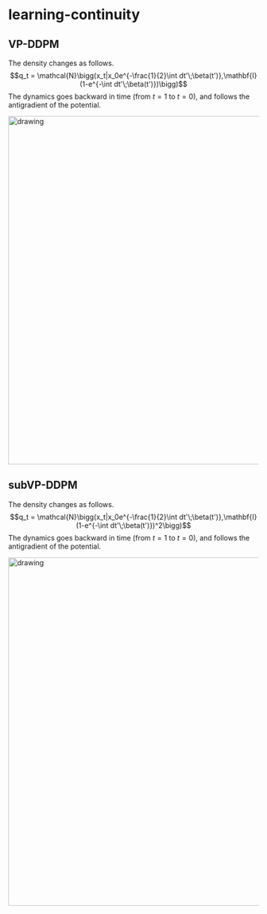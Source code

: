 # learning-continuity

## VP-DDPM
The density changes as follows.
$$q_t = \mathcal{N}\bigg(x_t|x_0e^{-\frac{1}{2}\int dt'\;\beta(t')},\mathbf{I}(1-e^{-\int dt'\;\beta(t')})\bigg)$$
The dynamics goes backward in time (from $t=1$ to $t=0$), and follows the antigradient of the potential.

<img src="https://github.com/necludov/learning-continuity/blob/main/notebooks/gifs/vpddpm.gif" alt="drawing" width="700"/>

## subVP-DDPM
The density changes as follows.
$$q_t = \mathcal{N}\bigg(x_t|x_0e^{-\frac{1}{2}\int dt'\;\beta(t')},\mathbf{I}(1-e^{-\int dt'\;\beta(t')})^2\bigg)$$
The dynamics goes backward in time (from $t=1$ to $t=0$), and follows the antigradient of the potential.

<img src="https://github.com/necludov/learning-continuity/blob/main/notebooks/gifs/subvpddpm.gif" alt="drawing" width="700"/>

